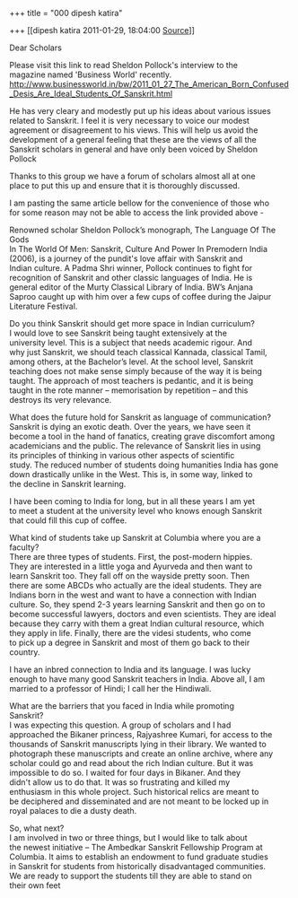 +++
title = "000 dipesh katira"

+++
[[dipesh katira	2011-01-29, 18:04:00 [Source](https://groups.google.com/g/bvparishat/c/aa0rXSM9jiU)]]



Dear Scholars  
  
Please visit this link to read Sheldon Pollock's interview to the  
magazine named 'Business World' recently.  
<http://www.businessworld.in/bw/2011_01_27_The_American_Born_Confused_Desis_Are_Ideal_Students_Of_Sanskrit.html>  
  
  
He has very cleary and modestly put up his ideas about various issues  
related to Sanskrit. I feel it is very necessary to voice our modest  
agreement or disagreement to his views. This will help us avoid the  
development of a general feeling that these are the views of all the  
Sanskrit scholars in general and have only been voiced by Sheldon  
Pollock  
  
Thanks to this group we have a forum of scholars almost all at one  
place to put this up and ensure that it is thoroughly discussed.  
  
I am pasting the same article bellow for the convenience of those who  
for some reason may not be able to access the link provided above -  
  
Renowned scholar Sheldon Pollock’s monograph, The Language Of The Gods  
In The World Of Men: Sanskrit, Culture And Power In Premodern India  
(2006), is a journey of the pundit's love affair with Sanskrit and  
Indian culture. A Padma Shri winner, Pollock continues to fight for  
recognition of Sanskrit and other classic languages of India. He is  
general editor of the Murty Classical Library of India. BW’s Anjana  
Saproo caught up with him over a few cups of coffee during the Jaipur  
Literature Festival.  
  
Do you think Sanskrit should get more space in Indian curriculum?  
I would love to see Sanskrit being taught extensively at the  
university level. This is a subject that needs academic rigour. And  
why just Sanskrit, we should teach classical Kannada, classical Tamil,  
among others, at the Bachelor’s level. At the school level, Sanskrit  
teaching does not make sense simply because of the way it is being  
taught. The approach of most teachers is pedantic, and it is being  
taught in the rote manner – memorisation by repetition – and this  
destroys its very relevance.  
  
What does the future hold for Sanskrit as language of communication?  
Sanskrit is dying an exotic death. Over the years, we have seen it  
become a tool in the hand of fanatics, creating grave discomfort among  
academicians and the public. The relevance of Sanskrit lies in using  
its principles of thinking in various other aspects of scientific  
study. The reduced number of students doing humanities India has gone  
down drastically unlike in the West. This is, in some way, linked to  
the decline in Sanskrit learning.  
  
I have been coming to India for long, but in all these years I am yet  
to meet a student at the university level who knows enough Sanskrit  
that could fill this cup of coffee.  
  
What kind of students take up Sanskrit at Columbia where you are a  
faculty?  
There are three types of students. First, the post-modern hippies.  
They are interested in a little yoga and Ayurveda and then want to  
learn Sanskrit too. They fall off on the wayside pretty soon. Then  
there are some ABCDs who actually are the ideal students. They are  
Indians born in the west and want to have a connection with Indian  
culture. So, they spend 2-3 years learning Sanskrit and then go on to  
become successful lawyers, doctors and even scientists. They are ideal  
because they carry with them a great Indian cultural resource, which  
they apply in life. Finally, there are the videsi students, who come  
to pick up a degree in Sanskrit and most of them go back to their  
country.  
  
I have an inbred connection to India and its language. I was lucky  
enough to have many good Sanskrit teachers in India. Above all, I am  
married to a professor of Hindi; I call her the Hindiwali.  
  
What are the barriers that you faced in India while promoting  
Sanskrit?  
I was expecting this question. A group of scholars and I had  
approached the Bikaner princess, Rajyashree Kumari, for access to the  
thousands of Sanskrit manuscripts lying in their library. We wanted to  
photograph these manuscripts and create an online archive, where any  
scholar could go and read about the rich Indian culture. But it was  
impossible to do so. I waited for four days in Bikaner. And they  
didn't allow us to do that. It was so frustrating and killed my  
enthusiasm in this whole project. Such historical relics are meant to  
be deciphered and disseminated and are not meant to be locked up in  
royal palaces to die a dusty death.  
  
So, what next?  
I am involved in two or three things, but I would like to talk about  
the newest initiative – The Ambedkar Sanskrit Fellowship Program at  
Columbia. It aims to establish an endowment to fund graduate studies  
in Sanskrit for students from historically disadvantaged communities.  
We are ready to support the students till they are able to stand on  
their own feet

